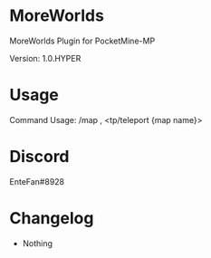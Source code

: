 # MoreWorlds
MoreWorlds Plugin for PocketMine-MP

Version: 1.0.HYPER

# Usage
Command Usage: /map <create>, <tp/teleport {map name}> <load>


# Discord
EnteFan#8928

# Changelog

- Nothing
